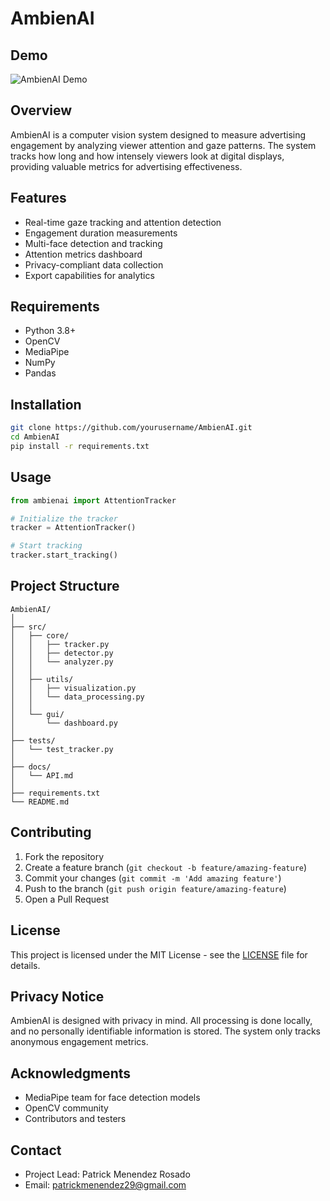 # AmbienAI

## Demo
![AmbienAI Demo](./assets/demo.gif)

## Overview
AmbienAI is a computer vision system designed to measure advertising engagement by analyzing viewer attention and gaze patterns. The system tracks how long and how intensely viewers look at digital displays, providing valuable metrics for advertising effectiveness.

## Features
- Real-time gaze tracking and attention detection
- Engagement duration measurements
- Multi-face detection and tracking
- Attention metrics dashboard
- Privacy-compliant data collection
- Export capabilities for analytics

## Requirements
- Python 3.8+
- OpenCV
- MediaPipe
- NumPy
- Pandas

## Installation
```bash
git clone https://github.com/yourusername/AmbienAI.git
cd AmbienAI
pip install -r requirements.txt
```

## Usage
```python
from ambienai import AttentionTracker

# Initialize the tracker
tracker = AttentionTracker()

# Start tracking
tracker.start_tracking()
```

## Project Structure
```
AmbienAI/
│
├── src/
│   ├── core/
│   │   ├── tracker.py
│   │   ├── detector.py
│   │   └── analyzer.py
│   │
│   ├── utils/
│   │   ├── visualization.py
│   │   └── data_processing.py
│   │
│   └── gui/
│       └── dashboard.py
│
├── tests/
│   └── test_tracker.py
│
├── docs/
│   └── API.md
│
├── requirements.txt
└── README.md
```

## Contributing
1. Fork the repository
2. Create a feature branch (`git checkout -b feature/amazing-feature`)
3. Commit your changes (`git commit -m 'Add amazing feature'`)
4. Push to the branch (`git push origin feature/amazing-feature`)
5. Open a Pull Request

## License
This project is licensed under the MIT License - see the [LICENSE](LICENSE) file for details.

## Privacy Notice
AmbienAI is designed with privacy in mind. All processing is done locally, and no personally identifiable information is stored. The system only tracks anonymous engagement metrics.

## Acknowledgments
- MediaPipe team for face detection models
- OpenCV community
- Contributors and testers

## Contact
- Project Lead: Patrick Menendez Rosado
- Email: patrickmenendez29@gmail.com
